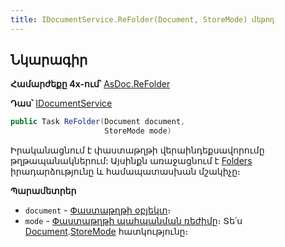 ```yaml
---
title: IDocumentService.ReFolder(Document, StoreMode) մեթոդ
---
```


## Նկարագիր

**Համարժեքը 4x-ում՝** [AsDoc.ReFolder](https://armsoft.github.io/as4x-docs/HTM/ProgrGuide/Functions/ASDOC/ReFolder.html)

**Դաս՝** [IDocumentService](../IDocumentService.md)

```c#
public Task ReFolder(Document document, 
                     StoreMode mode)
```

Իրականացնում է փաստաթղթի վերաինդեքսավորումը թղթապանակներում:
Այսինքն առաջացնում է [Folders](../../definitions/document/Folders.md) իրադարձությունը և համապատասխան մշակիչը։

**Պարամետրեր**

* `document` - [Փաստաթղթի օբյեկտ](../../definitions/document.md)։
* `mode` - [Փաստաթղթի պահպանման ռեժիմը](../../types/StoreMode.md)։
  Տե՛ս [Document](../../definitions/document.md).[StoreMode](../../definitions/document/StoreMode.md) հատկությունը։
